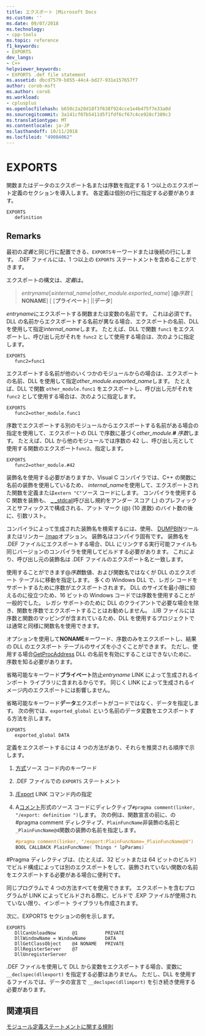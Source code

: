 ```yaml
---
title: エクスポート |Microsoft Docs
ms.custom: ''
ms.date: 09/07/2018
ms.technology:
- cpp-tools
ms.topic: reference
f1_keywords:
- EXPORTS
dev_langs:
- C++
helpviewer_keywords:
- EXPORTS .def file statement
ms.assetid: dbcd7579-b855-44c4-bd27-931e157657f7
author: corob-msft
ms.author: corob
ms.workload:
- cplusplus
ms.openlocfilehash: b650c2a20d18f3f638f924cce1e4b475f7e33a0d
ms.sourcegitcommit: 3a141cf07b5411d5f1fdf6cf67c4ce928cf389c3
ms.translationtype: MT
ms.contentlocale: ja-JP
ms.lasthandoff: 10/11/2018
ms.locfileid: "49084062"
---
```

# <a name="exports"></a>EXPORTS

関数またはデータのエクスポート名または序数を指定する 1 つ以上のエクスポート定義のセクションを導入します。 各定義は個別の行に指定する必要があります。

```DEF
EXPORTS
   definition
```

## <a name="remarks"></a>Remarks

最初の*定義*と同じ行に配置できる、`EXPORTS`キーワードまたは後続の行にします。 .DEF ファイルには、1 つ以上の `EXPORTS` ステートメントを含めることができます。

エクスポートの構文は、*定義*は。

> *entryname*\[__=__*internal_name*|*other_module.exported_name*] \[**\@**_序数_ \[ **NONAME**] \[ \[**プライベート**] |\[**データ**]

*entryname*にエクスポートする関数または変数の名前です。 これは必須です。 DLL の名前からエクスポートする名前が異なる場合、エクスポートの名前、DLL を使用して指定*internal_name*します。 たとえば、DLL で関数 `func1` をエクスポートし、呼び出し元がそれを `func2` として使用する場合は、次のように指定します。

```DEF
EXPORTS
   func2=func1
```

エクスポートする名前が他のいくつかのモジュールからの場合は、エクスポートの名前、DLL を使用して指定*other_module.exported_name*します。 たとえば、DLL で関数 `other_module.func1` をエクスポートし、呼び出し元がそれを `func2` として使用する場合は、次のように指定します。

```DEF
EXPORTS
   func2=other_module.func1
```

序数でエクスポートする別のモジュールからエクスポートする名前がある場合の指定を使用して、エクスポートの DLL で序数に基づく*other_module*.__#__ *序数*します。 たとえば、DLL から他のモジュールでは序数の 42 し、呼び出し元として使用する関数のエクスポート`func2`、指定します。

```DEF
EXPORTS
   func2=other_module.#42
```

装飾名を使用する必要がありますか、Visual C コンパイラでは、C++ の関数に名前の装飾を使用しているため、 *internal_name*を使用して、エクスポートされた関数を定義または`extern "C"`ソース コードにします。 コンパイラを使用する C 関数を装飾も、 [_ _stdcall](../../cpp/stdcall.md)呼び出し規約をアンダー スコア (\_) のプレフィックスとサフィックスで構成される、アット マーク (\@) (10 進数) のバイト数の後に、引数リスト。

コンパイラによって生成された装飾名を検索するには、使用、 [DUMPBIN](../../build/reference/dumpbin-reference.md)ツールまたはリンカー [/map](../../build/reference/map-generate-mapfile.md)オプション。 装飾名はコンパイラ固有です。 装飾名を .DEF ファイルにエクスポートする場合、DLL にリンクする実行可能ファイルも同じバージョンのコンパイラを使用してビルドする必要があります。 これにより、呼び出し元の装飾名は .DEF ファイルのエクスポート名と一致します。

使用することができます\@*序数*数値、および関数名ではなくが DLL のエクスポート テーブルに移動を指定します。 多くの Windows DLL で、レガシ コードをサポートするために序数がエクスポートされます。 DLL のサイズを最小限に抑えるのに役立つため、16 ビットの Windows コードでは序数を使用することが一般的でした。 レガシ サポートのために DLL のクライアントで必要な場合を除き、関数を序数でエクスポートすることはお勧めしません。 .LIB ファイルには序数と関数のマッピングが含まれているため、DLL を使用するプロジェクトでは通常と同様に関数名を使用できます。

オプションを使用して**NONAME**キーワード、序数のみをエクスポートし、結果の DLL のエクスポート テーブルのサイズを小さくことができます。 ただし、使用する場合[GetProcAddress](/windows/desktop/api/libloaderapi/nf-libloaderapi-getprocaddress) DLL の名前を有効にすることはできないために、序数を知る必要があります。

省略可能なキーワード**プライベート**防止*entryname* LINK によって生成されるインポート ライブラリに含まれるからです。 同じく LINK によって生成されるイメージ内のエクスポートには影響しません。

省略可能なキーワード**データ**エクスポートがコードではなく、データを指定します。 次の例では、`exported_global` という名前のデータ変数をエクスポートする方法を示します。

```DEF
EXPORTS
   exported_global DATA
```

定義をエクスポートするには 4 つの方法があり、それらを推奨される順序で示します。

1. [方式](../../cpp/dllexport-dllimport.md)ソース コード内のキーワード

1. .DEF ファイルでの `EXPORTS` ステートメント

1. [/Export](../../build/reference/export-exports-a-function.md) LINK コマンド内の指定

1. A[コメント](../../preprocessor/comment-c-cpp.md)形式のソース コードにディレクティブ`#pragma comment(linker, "/export: definition ")`します。 次の例は、関数宣言の前に、の #pragma comment ディレクティブ、`PlainFuncName`非装飾の名前と`_PlainFuncName@4`関数の装飾の名前を指定します。

    ```cpp
    #pragma comment(linker, "/export:PlainFuncName=_PlainFuncName@4")
    BOOL CALLBACK PlainFuncName( Things * lpParams)
    ```

#Pragma ディレクティブは、(たとえば、32 ビットまたは 64 ビットのビルド) でビルド構成によっては別のエクスポートをして、装飾されていない関数の名前をエクスポートする必要がある場合に便利です。

同じプログラムで 4 つの方法すべてを使用できます。 エクスポートを含むプログラムが LINK によってビルドされる際に、ビルドで .EXP ファイルが使用されていない限り、インポート ライブラリも作成されます。

次に、EXPORTS セクションの例を示します。

```DEF
EXPORTS
   DllCanUnloadNow      @1          PRIVATE
   DllWindowName = WindowName       DATA
   DllGetClassObject    @4 NONAME   PRIVATE
   DllRegisterServer    @7
   DllUnregisterServer
```

.DEF ファイルを使用して DLL から変数をエクスポートする場合、変数に `__declspec(dllexport)` を指定する必要はありません。 ただし、DLL を使用するファイルでは、データの宣言で `__declspec(dllimport)` を引き続き使用する必要があります。

## <a name="see-also"></a>関連項目

[モジュール定義ステートメントに関する規則](../../build/reference/rules-for-module-definition-statements.md)

